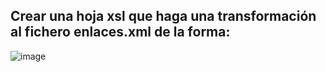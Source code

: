##  Crear una hoja xsl que haga una transformación al fichero enlaces.xml de la forma: 

![image](https://github.com/user-attachments/assets/1bac0e70-5045-4704-a4fd-37b2ddd0510d)
